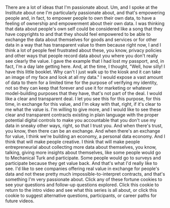 
There are a lot of ideas that I&#39;m passionate about.
Um, and I spoke at the Institute
about one I&#39;m particularly passionate about,
and that&#39;s empowering people
and, in fact, to empower people to own their own data,
to have a feeling of ownership and empowerment
about their own data.
I was thinking that data about people&#39;s own self
could be considered like a song
that they have copyrights to
and that they should feel empowered
to be able to exchange the data about themselves
for goods and services
or for other data
in a way that has transparent value to them
because right now, I and I think a lot of people
feel frustrated about these, you know, privacy policies
and other ways that people record data about you
where you don&#39;t really see clearly the value.
I gave the example that I had lost my passport,
and, in fact, I&#39;m a day late getting here.
And, at the time, I thought,
&quot;Well, how silly! I have this little booklet.
Why can&#39;t I just walk up to the kiosk
and it can take an image of my face
and look at all my data.&quot;
I would expose a vast amount of data to them
for a limited time
for the purpose of verifying my identity,
not so they can keep that forever
and use it for marketing
or whatever model-building purposes
that they have,
that&#39;s not part of the deal.
I would like a clear and transparent deal.
I let you see this
for this purpose,
for this time,
in exchange for this value,
and I&#39;m okay with that, right,
if it&#39;s clear to me what the value is.
I&#39;m willing to give more,
and I would like to see
these clear and transparent contracts
existing in plain language
with the proper potential digital controls
to make you accountable that you don&#39;t use my data
in sneaky other ways, right,
so that I trust you.
And when there&#39;s trust,
you know, then there can be an exchange.
And when there&#39;s an exchange for value,
I think we&#39;re building an economy,
a personal data economy.
And I think that will make people creative.
I think that will make people entrepreneurial
about collecting more data about themselves,
you know, talking,
giving more insights about themselves,
like some people would go to Mechanical Turk
and participate.
Some people would go to surveys and participate
because they get value back.
And that&#39;s what I&#39;d really like to see.
I&#39;d like to see companies offering real value
in exchange for people&#39;s data
and not these pretty much impossible-to-interpret contracts,
and that&#39;s something I&#39;m very passionate about.
Click any of these fortune cookies
to see your questions and follow-up questions explored.
Click this cookie to return to the intro video
and see what this series is all about,
or click this cookie to suggest
alternative questions,
participants,
or career paths
for future videos.
